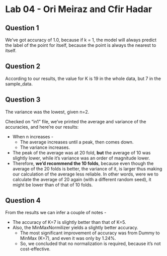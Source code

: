 # Lab 04 - Ori Meiraz and Cfir Hadar

## Question 1

We’ve got accuracy of 1.0, because if k = 1, the model will always predict the label of the point for itself, because the point is always the nearest to itself.

## Question 2

According to our results, the value for K is 19 in the whole data, but 7 in the sample_data.

## Question 3

The variance was the lowest, given n=2.



Checked on “in1” file, we’ve printed the average and variance of the accuracies, and here’re our results:

* When n increases - 
  * The average increases until a peak, then comes down.
  * The variance increases.
* The peak of the average was at 20 fold, **but** the average of 10 was slightly lower, while it’s variance was an order of magnitude lower.
* Therefore, **we’d recommend the 10 folds**, because even though the average of the 20 folds is better, the variance of it, is larger thus making our calculation of the average less reliable. In other words, were we to calculate the average of 20 again (with a different random seed), it might be lower than of that of 10 folds.

## Question 4

From the results we can infer a couple of notes -

* The accuracy of K=7 is slightly better than that of K=5.
* Also, the MinMaxNormilizer yields a slightly better accuracy.
  * The most significant improvement of accuracy was from Dummy to MinMax (K=7), and even it was only by 1.24%.
  * So, we concluded that no normalization is required, because it’s not cost-effective.

